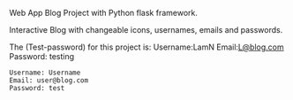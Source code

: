 Web App Blog Project with Python flask framework.

Interactive Blog with changeable icons, usernames, emails and passwords.

The (Test-password) for this project is:
Username:LamN
Email:L@blog.com
Password: testing

    Username: Username
    Email: user@blog.com
    Password: test

